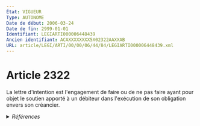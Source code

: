 ```yaml
---
État: VIGUEUR
Type: AUTONOME
Date de début: 2006-03-24
Date de fin: 2999-01-01
Identifiant: LEGIARTI000006448439
Ancien identifiant: ACAXXXXXXXX5X02322AAXXAB
URL: article/LEGI/ARTI/00/00/06/44/84/LEGIARTI000006448439.xml
---
```


<h1>Article 2322</h1>

La lettre d'intention est l'engagement de faire ou de ne pas faire ayant pour
objet le soutien apporté à un débiteur dans l'exécution de son obligation envers
son créancier.


<details>
  <summary><em>Références</em></summary>

  <h2>Articles faisant référence à l'article</h2>
  
  <ul>
    <li>
      <a href="https://legal.tricoteuses.fr//redirection/LEGIARTI000006532366?vers=git&vers=legifrance">Ordonnance n° 2006-346 du 23 mars 2006 relative aux sûretés - article 4 ENTIEREMENT_MODIF</a> MODIFICATION cible
    </li>
    <li>
      <a href="https://legal.tricoteuses.fr//redirection/LEGIARTI000006532416?vers=git&vers=legifrance">Ordonnance n° 2006-346 du 23 mars 2006 relative aux sûretés - article 7 ENTIEREMENT_MODIF</a> MODIFICATION cible
    </li>
    <li>
      <a href="https://legal.tricoteuses.fr//redirection/LEGIARTI000006532330?vers=git&vers=legifrance">Ordonnance n° 2006-346 du 23 mars 2006 relative aux sûretés - article 2 ENTIEREMENT_MODIF</a> MODIFICATION cible
    </li>
  </ul>
  
  <h2>Références faites par l'article</h2>
  
  <ul>
    <li>
      2006-03-23 MODIFICATION source <a href="https://legal.tricoteuses.fr//redirection/LEGIARTI000006532330?vers=git&vers=legifrance">Ordonnance n° 2006-346 du 23 mars 2006 relative aux sûretés - article 2 ENTIEREMENT_MODIF</a>
    </li>
    <li>
      2006-03-23 MODIFICATION source <a href="https://legal.tricoteuses.fr//redirection/LEGIARTI000006532366?vers=git&vers=legifrance">Ordonnance n° 2006-346 du 23 mars 2006 relative aux sûretés - article 4 ENTIEREMENT_MODIF</a>
    </li>
    <li>
      2006-03-23 MODIFICATION source <a href="https://legal.tricoteuses.fr//redirection/LEGIARTI000006532416?vers=git&vers=legifrance">Ordonnance n° 2006-346 du 23 mars 2006 relative aux sûretés - article 7 ENTIEREMENT_MODIF</a>
    </li>
    <li>
      2021-03-11 CITATION cible <a href="https://legal.tricoteuses.fr//redirection/LEGIARTI000043247411?vers=git&vers=legifrance">Décret n° 2021-273 du 11 mars 2021 relatif à la fourniture de gaz naturel et d'électricité - article 19 ENTIEREMENT_MODIF</a>
    </li>
    <li>
      2021-03-11 CITATION cible <a href="https://legal.tricoteuses.fr//redirection/LEGIARTI000043247381?vers=git&vers=legifrance">Décret n° 2021-273 du 11 mars 2021 relatif à la fourniture de gaz naturel et d'électricité - article 2 ENTIEREMENT_MODIF</a>
    </li>
    <li>
      2999-01-01 CITATION cible <a href="https://legal.tricoteuses.fr//redirection/LEGIARTI000006448448?vers=git&vers=legifrance">Code civil - article 2323 AUTONOME MODIFIE_MORT_NE, en vigueur du 2008-01-01 au 2006-03-24</a>
    </li>
    <li>
      2999-01-01 CONCORDE source <a href="https://legal.tricoteuses.fr//redirection/LEGIARTI000006450855?vers=git&vers=legifrance">Code civil - article 2528 AUTONOME VIGUEUR, en vigueur depuis le 2006-03-24</a>
    </li>
    <li>
      2999-01-01 CONCORDANCE cible <a href="https://legal.tricoteuses.fr//redirection/LEGIARTI000006450855?vers=git&vers=legifrance">Code civil - article 2528 AUTONOME VIGUEUR, en vigueur depuis le 2006-03-24</a>
    </li>
    <li>
      2999-01-01 CITATION cible <a href="https://legal.tricoteuses.fr//redirection/LEGIARTI000049822004?vers=git&vers=legifrance">Code de l'énergie - article R333-1 AUTONOME VIGUEUR, en vigueur depuis le 2024-06-29</a>
    </li>
    <li>
      2999-01-01 CITATION cible <a href="https://legal.tricoteuses.fr//redirection/LEGIARTI000006585953?vers=git&vers=legifrance">Code rural (nouveau) - article L753-5 AUTONOME MODIFIE, en vigueur du 2006-03-24 au 2018-01-01</a>
    </li>
    <li>
      CODIFICATION source Loi 1804-02-14
    </li>
  </ul>
</details>
